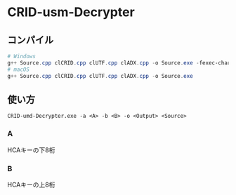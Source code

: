 # CRID-usm-Decrypter
## コンパイル
```powershell
# Windows
g++ Source.cpp clCRID.cpp clUTF.cpp clADX.cpp -o Source.exe -fexec-charset=CP932
# macOS
g++ Source.cpp clCRID.cpp clUTF.cpp clADX.cpp -o Source.exe
```
## 使い方  
```
CRID-umd-Decrypter.exe -a <A> -b <B> -o <Output> <Source>
```
### A
HCAキーの下8桁
### B
HCAキーの上8桁

